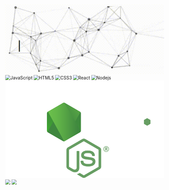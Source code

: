 <img src="https://raw.githubusercontent.com/iraqwarvet31/iraqwarvet31/master/output.gif" alt="👋 Hi there! I'm Larry" title="👋 Hi there! I'm" style="max-width:100%;">

<div>
  <img src="https://github.com/tomchen/stack-icons/raw/master/logos/javascript.svg" alt="JavaScript" width="21px" height="21px" style="max-width:100%;">
  <img src="https://github.com/tomchen/stack-icons/raw/master/logos/html-5.svg" alt="HTML5" width="21px" height="21px" style="max-width:100%;">
  <img src="https://github.com/tomchen/stack-icons/raw/master/logos/css-3.svg" alt="CSS3" width="21px" height="21px" style="max-width:100%;">
  <img src="https://github.com/tomchen/stack-icons/raw/master/logos/react.svg" alt="React" width="21px" height="21px" style="max-width:100%;">
  <img src="https://github.com/tomchen/stack-icons/raw/master/logos/nodejs.svg" alt="Nodejs" width="25px" height="25px" style="max-width:100%;">
  <img src = "./node.svg" alt="My Happy SVG"/>
 </div>

<img align="center" src="https://github-readme-stats.vercel.app/api/top-langs/?username=iraqwarvet31&theme=highcontrast" />
<img align="center" src="https://github-readme-stats.vercel.app/api?username=iraqwarvet31&show_icons=true&theme=highcontrast" />

<!--
**iraqwarvet31/iraqwarvet31** is a ✨ _special_ ✨ repository because its `README.md` (this file) appears on your GitHub profile.

Here are some ideas to get you started:

- 🔭 I’m currently working on ...
- 🌱 I’m currently learning ...
- 👯 I’m looking to collaborate on ...
- 🤔 I’m looking for help with ...
- 💬 Ask me about ...
- 📫 How to reach me: ...
- 😄 Pronouns: ...
- ⚡ Fun fact: ...
-->

